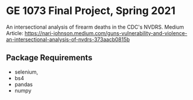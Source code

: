 # GE 1073 Final Project, Spring 2021
An intersectional analysis of firearm deaths in the CDC's NVDRS.
Medium Article: https://nari-johnson.medium.com/guns-vulnerability-and-violence-an-intersectional-analysis-of-nvdrs-373aacb0815b

## Package Requirements
- selenium,
- bs4
- pandas
- numpy


